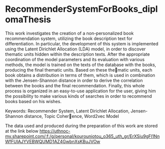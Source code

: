 # RecommenderSystemForBooks_diplomaThesis
This work investigates the creation of a non-personalized book recommendation system,
utilizing the book description text for differentiation. 
In particular, the development of this system is implemented using the Latent Dirichlet Allocation (LDA) model, 
in order to discover thematic units hidden within the description texts. 
After the appropriate coordination of the model parameters and its evaluation with various methods, the model is trained on the
texts of the database with the books, producing the final thematic units. Based on these thematic units, each book obtains a distribution in terms of them, 
which is used in combination with the Jensen-Shannon distance in order to derive the correlation between the books and
the final recommendation. Finally, this whole process is organized in an easy-to-use application for the user, giving
him the possibility to make various kinds of searches in order to recommend books based on
his wishes.

Keywords: Recommender System, Latent Dirichlet Allocation, Jensen-Shannon distance, Topic Coherence, Word2vec Model

Τhe data used and produced during the preparation of this work are stored at the link below https://uthnoc-my.sharepoint.com/:f:/g/personal/kourouniotou_o365_uth_gr/ErXSiu9gFl1NnWfFUIAJYVEBWQUMD1AZ4GwbnXsKBuJVOw
